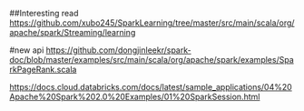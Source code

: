 ##Interesting read
https://github.com/xubo245/SparkLearning/tree/master/src/main/scala/org/apache/spark/Streaming/learning

#new api
https://github.com/dongjinleekr/spark-doc/blob/master/examples/src/main/scala/org/apache/spark/examples/SparkPageRank.scala

https://docs.cloud.databricks.com/docs/latest/sample_applications/04%20Apache%20Spark%202.0%20Examples/01%20SparkSession.html

